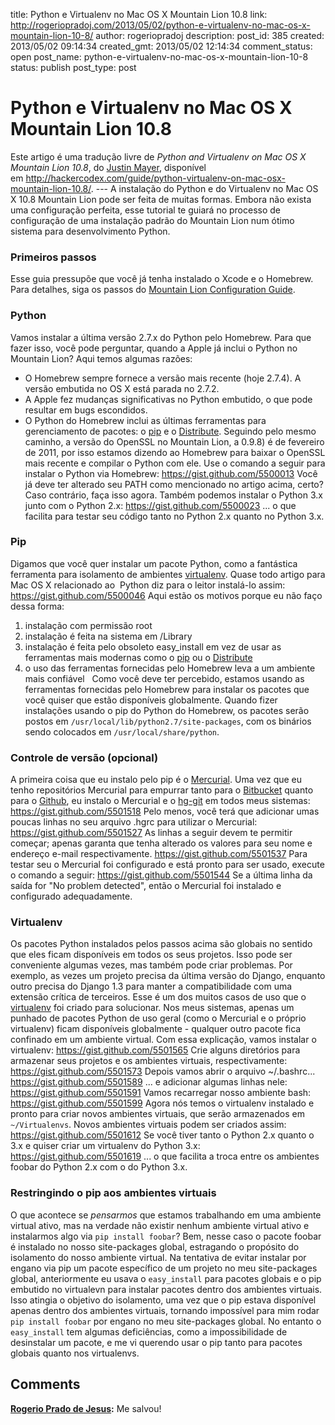 title: Python e Virtualenv no Mac OS X Mountain Lion 10.8
link: http://rogeriopradoj.com/2013/05/02/python-e-virtualenv-no-mac-os-x-mountain-lion-10-8/
author: rogeriopradoj
description: 
post_id: 385
created: 2013/05/02 09:14:34
created_gmt: 2013/05/02 12:14:34
comment_status: open
post_name: python-e-virtualenv-no-mac-os-x-mountain-lion-10-8
status: publish
post_type: post

# Python e Virtualenv no Mac OS X Mountain Lion 10.8

Este artigo é uma tradução livre de _Python and Virtualenv on Mac OS X Mountain Lion 10.8_, do [Justin Mayer](https://github.com/justinmayer), disponível em <http://hackercodex.com/guide/python-virtualenv-on-mac-osx-mountain-lion-10.8/>. \--- A instalação do Python e do Virtualenv no Mac OS X 10.8 Mountain Lion pode ser feita de muitas formas. Embora não exista uma configuração perfeita, esse tutorial te guiará no processo de configuração de uma instalação padrão do Mountain Lion num ótimo sistema para desenvolvimento Python. 

### Primeiros passos

Esse guia pressupõe que você já tenha instalado o Xcode e o Homebrew. Para detalhes, siga os passos do [Mountain Lion Configuration Guide](http://hackercodex.com/guide/mac-osx-mountain-lion-10.8-configuration/ ). 

### Python

Vamos instalar a última versão 2.7.x do Python pelo Homebrew. Para que fazer isso, você pode perguntar, quando a Apple já inclui o Python no Mountain Lion? Aqui temos algumas razões: 

  * O Homebrew sempre fornece a versão mais recente (hoje 2.7.4). A versão embutida no OS X está parada no 2.7.2.
  * A Apple fez mudanças significativas no Python embutido, o que pode resultar em bugs escondidos.
  * O Python do Homebrew inclui as últimas ferramentas para gerenciamento de pacotes: o [pip](http://www.pip-installer.org/) e o [Distribute](http://pypi.python.org/pypi/distribute).
Seguindo pelo mesmo caminho, a versão do OpenSSL no Mountain Lion, a 0.9.8) é de fevereiro de 2011, por isso estamos dizendo ao Homebrew para baixar o OpenSSL mais recente e compilar o Python com ele. Use o comando a seguir para instalar o Python via Homebrew: https://gist.github.com/5500013 Você já deve ter alterado seu PATH como mencionado no artigo acima, certo? Caso contrário, faça isso agora. Também podemos instalar o Python 3.x junto com o Python 2.x: https://gist.github.com/5500023 ... o que facilita para testar seu código tanto no Python 2.x quanto no Python 3.x. 

### Pip

Digamos que você quer instalar um pacote Python, como a fantástica ferramenta para isolamento de ambientes [virtualenv](http://www.virtualenv.org/). Quase todo artigo para Mac OS X relacionado ao  Python diz para o leitor instalá-lo assim: https://gist.github.com/5500046 Aqui estão os motivos porque eu não faço dessa forma: 

  1. instalação com permissão root
  2. instalação é feita na sistema em /Library
  3. instalação é feita pelo obsoleto easy_install em vez de usar as ferramentas mais modernas como o [pip](http://www.pip-installer.org/) ou o [Distribute](http://pypi.python.org/pypi/distribute)
  4. o uso das ferramentas fornecidas pelo Homebrew leva a um ambiente mais confiável
  Como você deve ter percebido, estamos usando as ferramentas fornecidas pelo Homebrew para instalar os pacotes que você quiser que estão disponíveis globalmente. Quando fizer instalações usando o pip do Python do Homebrew, os pacotes serão postos em `/usr/local/lib/python2.7/site-packages`, com os binários sendo colocados em `/usr/local/share/python`. 

### Controle de versão (opcional)

A primeira coisa que eu instalo pelo pip é o [Mercurial](http://mercurial.selenic.com/). Uma vez que eu tenho repositórios Mercurial para empurrar tanto para o [Bitbucket](https://bitbucket.org/j/dotfiles) quanto para o [Github](https://github.com/justinmayer/dotfiles), eu instalo o Mercurial e o [hg-git](http://hg-git.github.com/) em todos meus sistemas: https://gist.github.com/5501518 Pelo menos, você terá que adicionar umas poucas linhas no seu arquivo .hgrc para utilizar o Mercurial: https://gist.github.com/5501527 As linhas a seguir devem te permitir começar; apenas garanta que tenha alterado os valores para seu nome e endereço e-mail respectivamente. https://gist.github.com/5501537 Para testar seu o Mercurial foi configurado e está pronto para ser usado, execute o comando a seguir: https://gist.github.com/5501544 Se a última linha da saída for "No problem detected", então o Mercurial foi instalado e configurado adequadamente. 

### Virtualenv

Os pacotes Python instalados pelos passos acima são globais no sentido que eles ficam disponíveis em todos os seus projetos. Isso pode ser conveniente algumas vezes, mas também pode criar problemas. Por exemplo, as vezes um projeto precisa da última versão do Django, enquanto outro precisa do Django 1.3 para manter a compatibilidade com uma extensão crítica de terceiros. Esse é um dos muitos casos de uso que o [virtualenv](http://www.virtualenv.org/) foi criado para solucionar. Nos meus sistemas, apenas um punhado de pacotes Python de uso geral (como o Mercurial e o próprio virtualenv) ficam disponíveis globalmente - qualquer outro pacote fica confinado em um ambiente virtual. Com essa explicação, vamos instalar o virtualenv: https://gist.github.com/5501565 Crie alguns diretórios para armazenar seus projetos e os ambientes virtuais, respectivamente: https://gist.github.com/5501573 Depois vamos abrir o arquivo ~/.bashrc... https://gist.github.com/5501589 ... e adicionar algumas linhas nele: https://gist.github.com/5501591 Vamos recarregar nosso ambiente bash: https://gist.github.com/5501599 Agora nós temos o virtualenv instalado e pronto para criar novos ambientes virtuais, que serão armazenados em `~/Virtualenvs`. Novos ambientes virtuais podem ser criados assim: https://gist.github.com/5501612 Se você tiver tanto o Python 2.x quanto o 3.x e quiser criar um virtualenv do Python 3.x: https://gist.github.com/5501619 ... o que facilita a troca entre os ambientes foobar do Python 2.x com o do Python 3.x. 

### Restringindo o pip aos ambientes virtuais

O que acontece se _pensarmos_ que estamos trabalhando em uma ambiente virtual ativo, mas na verdade não existir nenhum ambiente virtual ativo e instalarmos algo via `pip install foobar`? Bem, nesse caso o pacote foobar é instalado no nosso site-packages global, estragando o propósito do isolamento do nosso ambiente virtual. Na tentativa de evitar instalar por engano via pip um pacote específico de um projeto no meu site-packages global, anteriormente eu usava o `easy_install` para pacotes globais e o pip embutido no virtualevn para instalar pacotes dentro dos ambientes virtuais. Isso atingia o objetivo do isolamento, uma vez que o pip estava disponível apenas dentro dos ambientes virtuais, tornando impossível para mim rodar `pip install foobar` por engano no meu site-packages global. No entanto o `easy_install` tem algumas deficiências, como a impossibilidade de desinstalar um pacote, e me vi querendo usar o pip tanto para pacotes globais quanto nos virtualenvs.

## Comments

**[Rogerio Prado de Jesus](#1590 "2013-07-24 22:28:00"):** Me salvou!

